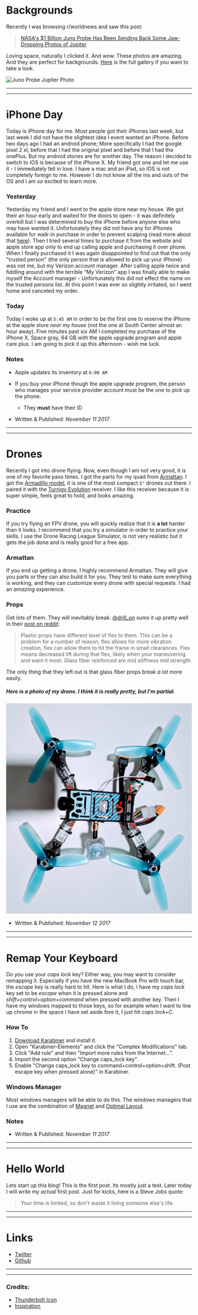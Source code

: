 # Backgrounds

Recently I was browsing r/worldnews and saw this post:
>[NASA's $1 Billion Juno Probe Has Been Sending Back Some Jaw-Dropping Photos of Jupiter](https://www.reddit.com/r/worldnews/comments/7bvqnl/nasas_1_billion_juno_probe_has_been_sending_back/)

Loving space, naturally I clicked it. And wow. These photos are amazing. And they are perfect for backgrounds. [Here](https://www.nasa.gov/mission_pages/juno/images/index.html) is the full gallery if you want to take a look.

![Juno Probe Jupiter Photo](https://static.photocdn.pt/images/articles/2017/11/09/articles/2017_8/junojupiter.jpg)

***


---
# iPhone Day

Today is iPhone day for me. Most people got their iPhones last week, but last week I did not have the slightest idea I event wanted an iPhone. Before two days ago I had an android phone; More specifically I had the google pixel 2 xl, before that I had the original pixel and before that I had the onePlus. But my android stories are for another day. The reason I decided to switch to IOS is because of the iPhone X. My friend got one and let me use it - I immediately fell in love. I have a mac and an iPad, so IOS is not completely foreign to me. However I do not know all the ins and outs of the OS and I am *so* excited to learn more.

### Yesterday

Yesterday my friend and I went to the apple store near my house. We got their an hour early and waited for the doors to open - it was definitely overkill but I was determined to buy the iPhone before anyone else who may have wanted it. Unfortunately they did not have any for iPhones available for walk-in purchase in order to prevent scalping (read more about that [here](https://www.macrumors.com/2017/11/03/iphone-x-seattle/)). Then I tried several times to purchase it from the website and apple store app only to end up calling apple and purchasing it over phone. When I finally purchased it I was again disappointed to find out that the only "trusted person" (the only person that is allowed to pick up your iPhone) was not me, but my Verizon account manager. After calling apple twice and fiddling around with the terrible "My Verizon" app I was finally able to make myself the Account manager - Unfortunately this did not effect the name on the trusted persons list. At this point I was ever so slightly irritated, so I went home and canceled my order.

### Today

Today I woke up at `5:45 AM` in order to be the first one to reserve the iPhone at the apple store *near my house* (not the one at South Center almost an hour away). Five minutes past six AM I completed my purchase of the iPhone X, Space gray, 64 GB *with* the apple upgrade program and apple care plus. I am going to pick it up this afternoon - wish me luck.


### Notes

- Apple updates its inventory at `6:00 AM`
- If you buy your iPhone though the apple upgrade program, the person who manages your service provider account must be the one to pick up the phone.
  - They **must** have their ID

- Written & Published: *November 11 2017*

***

---
# Drones

Recently I got into drone flying. Now, even though I am not very good, it is one of my favorite pass times. I got the parts for my quad from [Armattan](http://www.armattanquads.com/). I got the [Armadillo model](http://www.armattanquads.com/armadillo-1/), it is one of the most compact `5"` drones out there. I paired it with the [Turnigy Evolution](https://hobbyking.com/en_us/fpv-racer-radio-mode-2-black.html?___store=en_us) receiver. I like this receiver because it is super simple, feels great to hold, and looks amazing.

### Practice

If you try flying an FPV drone, you will quickly realize that it is **a lot** harder than it looks. I recommend that you try a simulator in order to practice your skills. I use the Drone Racing League Simulator, is not very realistic but it gets the job done and is really good for a free app.

### Armattan

If you end up getting a drone, I highly recommend Armattan. They will give you parts or they can also build it for you. They test to make sure everything is working, and they can customize every drone with special requests. I had an *amazing* experience.

### Props

Get lots of them. They will inevitably break. [@drill_on](https://www.reddit.com/user/Drill_on) sums it up pretty well in their [post on reddit](https://www.reddit.com/r/Multicopter/comments/2vl1wb/whats_the_difference_between_different_types_of/coimhsj/):
>Plastic props have different level of flex to them. This can be a problem for a number of reason, flex allows for more vibration creation, flex can allow them to hit the frame in small clearances. Flex means decreased lift during that flex, likely when your maneuvering and want it most.
Glass fiber reinforced are mid stiffness mid strength

The only thing that they left out is that glass fiber props break *a lot* more easily.

##### Here is a photo of my drone. I think it is really pretty, but I'm partial.
![drone](../images/drone.jpg)

- Written & Published: *November 12 2017*

***


---
# Remap Your Keyboard

Do you use your *caps lock* key? Either way, you may want to consider remapping it. Especially if you have the new MacBook Pro with touch bar, the *escape* key is really hard to hit. Here is what I do, I have my *caps lock* key set to be *escape* when it is pressed alone and *shift+control+option+command* when pressed with another key. Then I have my windows mapped to those keys, so for example when I want to line up chrome in the space I have set aside fore it, I just hit *caps lock+C*.

### How To

1. [Download Karabiner](https://pqrs.org/osx/karabiner/) and install it.
2. Open "Karabiner-Elements" and click the "Complex Modifications" tab.
3. Click "Add rule" and then "Import more rules from the Internet...".
4. Import the second option "Change caps_lock key".
5. Enable "Change caps_lock key to command+control+option+shift. (Post escape key when pressed alone)" in Karabiner.

### Windows Manager

Most windows managers will be able to do this. The windows managers that I use are the combination of [Magnet](http://magnet.crowdcafe.com/) and [Optimal Layout](http://most-advantageous.com/optimal-layout/).

### Notes
- Written & Published: *November 11 2017*

***


---
# Hello World

Lets start up this blog! This is the first post. Its mostly just a test. Later today I will write my *actual* first post. Just for kicks, here is a Steve Jobs quote:

> Your time is limited, so don't waste it living someone else's life.

***

---
# Links
- [Twitter](https://twitter.com/thunderboltblog)
- [Github](https://github.com/pudility/thunderbolt)

***


---
### Credits:

- [Thunderbolt Icon](https://www.flaticon.com/authors/those-icons)
- [Inspiration](https://daringfireball.net/)
